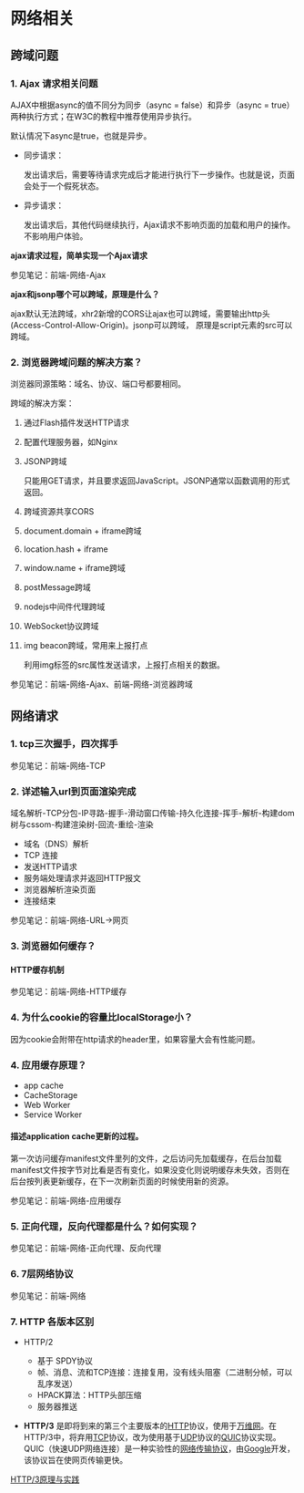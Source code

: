 # 网络相关

## 跨域问题

### 1. Ajax 请求相关问题

AJAX中根据async的值不同分为同步（async = false）和异步（async = true）两种执行方式；在W3C的教程中推荐使用异步执行。

默认情况下async是true，也就是异步。

- 同步请求：

  发出请求后，需要等待请求完成后才能进行执行下一步操作。也就是说，页面会处于一个假死状态。

- 异步请求：

  发出请求后，其他代码继续执行，Ajax请求不影响页面的加载和用户的操作。不影响用户体验。

**ajax请求过程，简单实现一个Ajax请求**

参见笔记：前端-网络-Ajax



**ajax和jsonp哪个可以跨域，原理是什么？**

ajax默认无法跨域，xhr2新增的CORS让ajax也可以跨域，需要输出http头(Access-Control-Allow-Origin)。jsonp可以跨域， 原理是script元素的src可以跨域。



### 2. 浏览器跨域问题的解决方案？

浏览器同源策略：域名、协议、端口号都要相同。

跨域的解决方案：

1. 通过Flash插件发送HTTP请求

2. 配置代理服务器，如Nginx

3. JSONP跨域

   只能用GET请求，并且要求返回JavaScript。JSONP通常以函数调用的形式返回。

4. 跨域资源共享CORS

5. document.domain + iframe跨域

6. location.hash + iframe

7. window.name + iframe跨域

8. postMessage跨域

9. nodejs中间件代理跨域

10. WebSocket协议跨域

11. img beacon跨域，常用来上报打点

    利用img标签的src属性发送请求，上报打点相关的数据。

参见笔记：前端-网络-Ajax、前端-网络-浏览器跨域



## 网络请求

### 1. tcp三次握手，四次挥手

参见笔记：前端-网络-TCP



### 2. 详述输入url到页面渲染完成

域名解析-TCP分包-IP寻路-握手-滑动窗口传输-持久化连接-挥手-解析-构建dom树与cssom-构建渲染树-回流-重绘-渲染

- 域名（DNS）解析
- TCP 连接
- 发送HTTP请求
- 服务端处理请求并返回HTTP报文
- 浏览器解析渲染页面
- 连接结束

参见笔记：前端-网络-URL->网页



### 3. 浏览器如何缓存？

#### HTTP缓存机制

参见笔记：前端-网络-HTTP缓存



### 4. 为什么cookie的容量比localStorage小？

因为cookie会附带在http请求的header里，如果容量大会有性能问题。



### 4. 应用缓存原理？

- app cache
- CacheStorage
- Web Worker
- Service Worker

#### 描述application cache更新的过程。

第一次访问缓存manifest文件里列的文件，之后访问先加载缓存，在后台加载manifest文件按字节对比看是否有变化，如果没变化则说明缓存未失效，否则在后台按列表更新缓存，在下一次刷新页面的时候使用新的资源。

参见笔记：前端-网络-应用缓存



### 5. 正向代理，反向代理都是什么？如何实现？

参见笔记：前端-网络-正向代理、反向代理



### 6. 7层网络协议

参见笔记：前端-网络



### 7. HTTP 各版本区别

- HTTP/2
  - 基于 SPDY协议
  - 帧、消息、流和TCP连接：连接复用，没有线头阻塞（二进制分帧，可以乱序发送）
  - HPACK算法：HTTP头部压缩
  - 服务器推送

- **HTTP/3** 是即将到来的第三个主要版本的[HTTP](https://zh.wikipedia.org/wiki/HTTP)协议，使用于[万维网](https://zh.wikipedia.org/wiki/%E4%B8%87%E7%BB%B4%E7%BD%91)。在HTTP/3中，将弃用[TCP](https://zh.wikipedia.org/wiki/%E4%BC%A0%E8%BE%93%E6%8E%A7%E5%88%B6%E5%8D%8F%E8%AE%AE)协议，改为使用基于[UDP](https://zh.wikipedia.org/wiki/%E7%94%A8%E6%88%B7%E6%95%B0%E6%8D%AE%E6%8A%A5%E5%8D%8F%E8%AE%AE)协议的[QUIC](https://zh.wikipedia.org/wiki/%E5%BF%AB%E9%80%9FUDP%E7%BD%91%E7%BB%9C%E8%BF%9E%E6%8E%A5)协议实现。QUIC（快速UDP网络连接）是一种实验性的[网络传输协议](https://zh.wikipedia.org/wiki/%E7%BD%91%E7%BB%9C%E4%BC%A0%E8%BE%93%E5%8D%8F%E8%AE%AE)，由[Google](https://zh.wikipedia.org/wiki/Google)开发，该协议旨在使网页传输更快。

[HTTP/3原理与实践](https://mp.weixin.qq.com/s?__biz=MjM5MTA1MjAxMQ==&mid=2651236564&idx=1&sn=4cfbf59ed50cc45d889613e5b19292bd&chksm=bd4971508a3ef8468f836165eb0bf520235ffa8c814f28ea8a7205f7e28e0fc56a300d6db412&scene=126&sessionid=1589892680&key=dd5072f5310af4877d83587aa9dda69a482e8c7e28c8d9ce49791567af183ec33252db68b16b3b81387b08db97a87172afc18fabe7ddb4a83b215d44e1e29f5a1418a4cf2cc9650d801d3a8f2e042f8b&ascene=1&uin=MTIxNDkzMTUwMA%3D%3D&devicetype=Windows+10&version=62080079&lang=zh_CN&exportkey=AbyK9wn%2BMK6L7h6g9P8SUsc%3D&pass_ticket=q%2FxVOmzgoR17ZWzgcaD8WJuC%2BLzCCWljh8Mkd6yupIirYn6VvBbfOpTbl%2FV9%2FQK9)

